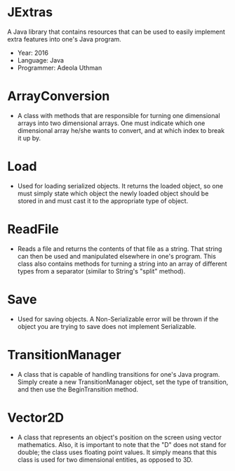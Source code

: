 # JExtras
A Java library that contains resources that can be used to easily implement extra features into one's Java program. 

- Year: 2016
- Language: Java
- Programmer: Adeola Uthman


# ArrayConversion
- A class with methods that are responsible for turning one dimensional arrays into two dimensional arrays. One must indicate which one dimensional array he/she wants to convert, and at which index to break it up by.

# Load
- Used for loading serialized objects. It returns the loaded object, so one must simply state which object the newly loaded object should be stored in and must cast it to the appropriate type of object.

# ReadFile
- Reads a file and returns the contents of that file as a string. That string can then be used and manipulated elsewhere in one's program. This class also contains methods for turning a string into an array of different types from a separator (similar to String's "split" method).

# Save
- Used for saving objects. A Non-Serializable error will be thrown if the object you are trying to save does not implement Serializable.

# TransitionManager
- A class that is capable of handling transitions for one's Java program. Simply create a new TransitionManager object, set the type of transition, and then use the BeginTransition method.

# Vector2D
- A class that represents an object's position on the screen using vector mathematics. Also, it is important to note that the "D" does not stand for double; the class uses floating point values. It simply means that this class is used for two dimensional entities, as opposed to 3D.
